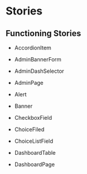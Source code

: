 # Stories

## Functioning Stories
- AccordionItem
- AdminBannerForm
- AdminDashSelector
- AdminPage
- Alert

- Banner

- CheckboxField
- ChoiceFiled
- ChoiceListField
- DashboardTable
- DashboardPage
